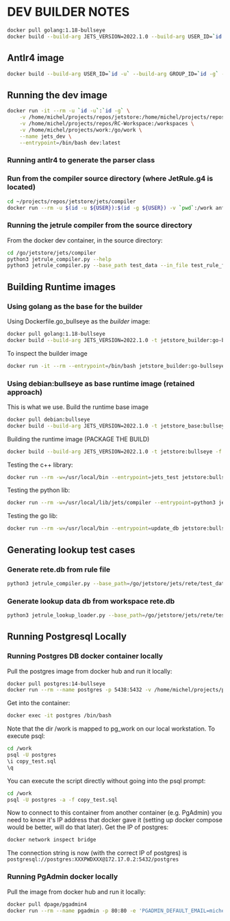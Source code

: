 # DEV BUILDER NOTES

```bash
docker pull golang:1.18-bullseye
docker build --build-arg JETS_VERSION=2022.1.0 --build-arg USER_ID=`id -u` --build-arg GROUP_ID=`id -g` -t dev:latest -f Dockerfile.dev_go . 
```

## Antlr4 image

```bash
docker build --build-arg USER_ID=`id -u` --build-arg GROUP_ID=`id -g` -t antlr4:latest -f Dockerfile.antlr4 . 
```

## Running the dev image

```bash
docker run -it --rm -u `id -u`:`id -g` \
    -v /home/michel/projects/repos/jetstore:/home/michel/projects/repos/jetstore \
    -v /home/michel/projects/repos/RC-Workspace:/workspaces \
    -v /home/michel/projects/work:/go/work \
    --name jets_dev \
    --entrypoint=/bin/bash dev:latest
```

### Running antlr4 to generate the parser class

### Run from the compiler source directory (where JetRule.g4 is located)

```bash
cd ~/projects/repos/jetstore/jets/compiler
docker run --rm -u $(id -u ${USER}):$(id -g ${USER}) -v `pwd`:/work antlr4 -Dlanguage=Python3 JetRule.g4
```

### Running the jetrule compiler from the source directory

From the docker dev container, in the source directory:

```bash
cd /go/jetstore/jets/compiler
python3 jetrule_compiler.py --help
python3 jetrule_compiler.py --base_path test_data --in_file test_rule_file3.jr
```

## Building Runtime images

### Using golang as the base for the builder

Using Dockerfile.go_bullseye as the *builder* image:

```bash
docker pull golang:1.18-bullseye
docker build --build-arg JETS_VERSION=2022.1.0 -t jetstore_builder:go-bullseye -f Dockerfile.go_bullseye .
```

To inspect the builder image

```bash
docker run -it --rm --entrypoint=/bin/bash jetstore_builder:go-bullseye
```


### Using debian:bullseye as base runtime image (retained approach)

This is what we use.
Build the runtime base image

```bash
docker pull debian:bullseye
docker build --build-arg JETS_VERSION=2022.1.0 -t jetstore_base:bullseye -f Dockerfile.bullseye_base .
```

Building the runtime image (PACKAGE THE BUILD)

```bash
docker build --build-arg JETS_VERSION=2022.1.0 -t jetstore:bullseye -f Dockerfile.rt_bullseye .
```

Testing the c++ library:

```bash
docker run --rm -w=/usr/local/bin --entrypoint=jets_test jetstore:bullseye
```

Testing the python lib:

```bash
docker run --rm -w=/usr/local/lib/jets/compiler --entrypoint=python3 jetstore:bullseye jetrule_compiler_test.py
```

Testing the go lib:

```bash
docker run --rm -w=/usr/local/bin --entrypoint=update_db jetstore:bullseye -h
```

## Generating lookup test cases

### Generate rete.db from rule file

```bash
python3 jetrule_compiler.py --base_path=/go/jetstore/jets/rete/test_data --in_file=lookup_helper_test_workspace.jr --rete_db=lookup_helper_test_workspace.db -d
```

### Generate lookup data db from workspace rete.db

```bash
python3 jetrule_lookup_loader.py --base_path=/go/jetstore/jets/rete/test_data --lookup_db=lookup_helper_test_data.db --rete_db=lookup_helper_test_workspace.db
```

## Running Postgresql Locally

### Running Postgres DB docker container locally

Pull the postgres image from docker hub and run it locally:

```bash
docker pull postgres:14-bullseye
docker run --rm --name postgres -p 5438:5432 -v /home/michel/projects/pg_work:/work -e 'POSTGRES_PASSWORD=XXXPWDXXX' -e 'POSTGRES_USER=postgres' postgres:14-bullseye
```

Get into the container:

```bash
docker exec -it postgres /bin/bash
```

Note that the dir /work is mapped to pg_work on our local workstation. To execute psql:

```bash
cd /work
psql -U postgres
\i copy_test.sql
\q
```

You can execute the script directly without going into the psql prompt:

```bash
cd /work
psql -U postgres -a -f copy_test.sql
```

Now to connect to this container from another container (e.g. PgAdmin) you need to know it's IP address that docker gave it (setting up docker compose would be better, will do that later).
Get the IP of postgres:

```bash
docker network inspect bridge
```

The connection string is now (with the correct IP of postgres) is
`postgresql://postgres:XXXPWDXXX@172.17.0.2:5432/postgres`

### Running PgAdmin docker locally

Pull the image from docker hub and run it locally:

```bash
docker pull dpage/pgadmin4
docker run --rm --name pgadmin -p 80:80 -e 'PGADMIN_DEFAULT_EMAIL=michel@artisoft.io' -e 'PGADMIN_DEFAULT_PASSWORD=XXXPWDXXX' dpage/pgadmin4
```
